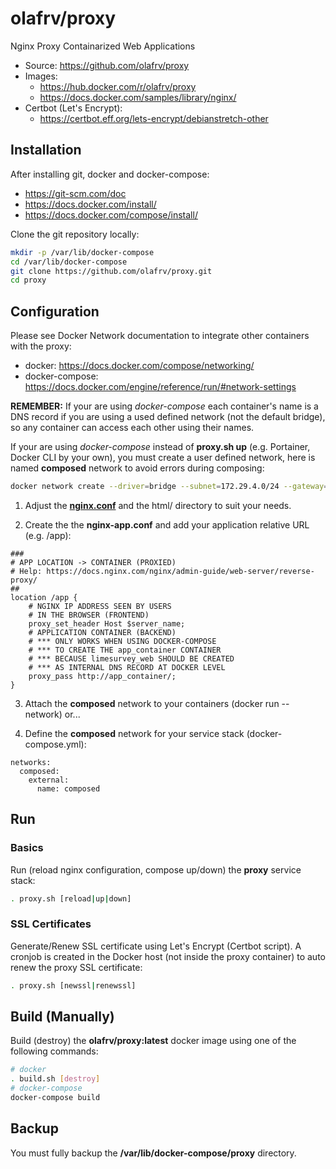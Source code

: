 # olafrv/proxy
Nginx Proxy Containarized Web Applications

 * Source: https://github.com/olafrv/proxy
 * Images: 
   * https://hub.docker.com/r/olafrv/proxy
   * https://docs.docker.com/samples/library/nginx/
 * Certbot (Let's Encrypt):
   * https://certbot.eff.org/lets-encrypt/debianstretch-other

## Installation

After installing git, docker and docker-compose:

* https://git-scm.com/doc
* https://docs.docker.com/install/
* https://docs.docker.com/compose/install/

Clone the git repository locally:

```bash
mkdir -p /var/lib/docker-compose
cd /var/lib/docker-compose
git clone https://github.com/olafrv/proxy.git
cd proxy
```

## Configuration

Please see Docker Network documentation to integrate other containers with the proxy:

* docker: https://docs.docker.com/compose/networking/
* docker-compose: https://docs.docker.com/engine/reference/run/#network-settings

**REMEMBER:** If your are using *docker-compose* each container's name is a DNS record
if you are using a used defined network (not the default bridge), so any container can
access each other using their names.

If your are using *docker-compose* instead of **proxy.sh up** (e.g. Portainer, Docker CLI 
by your own), you must create a user defined network, here is named **composed** network
to avoid errors during composing:

```bash
docker network create --driver=bridge --subnet=172.29.4.0/24 --gateway=172.29.4.1 composed
```
1. Adjust the [**nginx.conf**](https://www.nginx.com/resources/wiki/start/topics/examples/full/)
and the html/ directory to suit your needs. 

2. Create the the **nginx-app.conf** and add your application relative URL (e.g. /app):

```
###
# APP LOCATION -> CONTAINER (PROXIED)
# Help: https://docs.nginx.com/nginx/admin-guide/web-server/reverse-proxy/
##
location /app {
	# NGINX IP ADDRESS SEEN BY USERS 
	# IN THE BROWSER (FRONTEND)
	proxy_set_header Host $server_name;
	# APPLICATION CONTAINER (BACKEND)
	# *** ONLY WORKS WHEN USING DOCKER-COMPOSE
	# *** TO CREATE THE app_container CONTAINER
	# *** BECAUSE limesurvey_web SHOULD BE CREATED
	# *** AS INTERNAL DNS RECORD AT DOCKER LEVEL
	proxy_pass http://app_container/; 
}
```

3. Attach the **composed** network to your containers (docker run --network) or...

4. Define the **composed** network for your service stack (docker-compose.yml):

```
networks:
  composed:
    external:
      name: composed

```

## Run

### Basics

Run (reload nginx configuration, compose up/down) the **proxy** service stack:

```bash
. proxy.sh [reload|up|down]
```

### SSL Certificates

Generate/Renew SSL certificate using Let's Encrypt (Certbot script). A cronjob
is created in the Docker host (not inside the proxy container) to auto renew the 
proxy SSL certificate:

```bash
. proxy.sh [newssl|renewssl]
```

## Build (Manually)

Build (destroy) the **olafrv/proxy:latest** docker image using one of the following commands:

```bash
# docker
. build.sh [destroy]
# docker-compose
docker-compose build
```

## Backup

You must fully backup the **/var/lib/docker-compose/proxy** directory.
